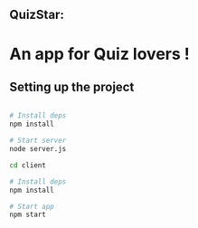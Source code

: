 ## QuizStar:
# An app for Quiz lovers !

## Setting up the project
```bash

# Install deps
npm install

# Start server
node server.js

cd client

# Install deps
npm install

# Start app
npm start

```
